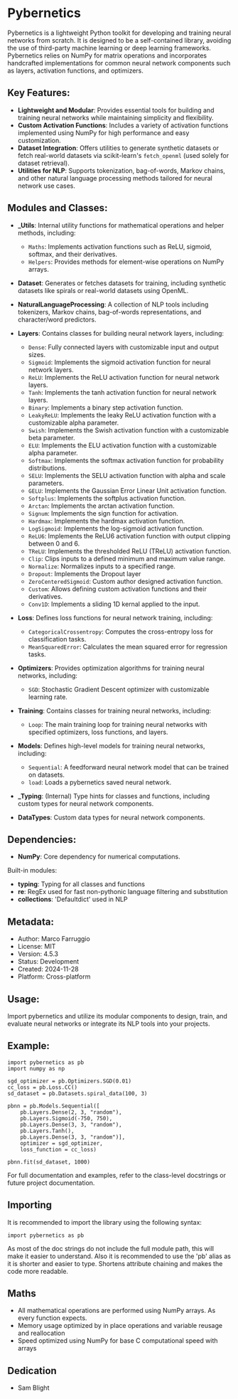 Pybernetics
===========

Pybernetics is a lightweight Python toolkit for developing and training neural networks from scratch. 
It is designed to be a self-contained library, avoiding the use of third-party machine learning 
or deep learning frameworks. Pybernetics relies on NumPy for matrix operations and incorporates 
handcrafted implementations for common neural network components such as layers, activation functions, 
and optimizers.

Key Features:
-------------
- **Lightweight and Modular**: Provides essential tools for building and training neural networks 
  while maintaining simplicity and flexibility.
- **Custom Activation Functions**: Includes a variety of activation functions implemented using NumPy 
  for high performance and easy customization.
- **Dataset Integration**: Offers utilities to generate synthetic datasets or fetch real-world datasets 
  via scikit-learn's `fetch_openml` (used solely for dataset retrieval).
- **Utilities for NLP**: Supports tokenization, bag-of-words, Markov chains, and other natural 
  language processing methods tailored for neural network use cases.

Modules and Classes:
--------------------
- **_Utils**: Internal utility functions for mathematical operations and helper methods, including:
    - `Maths`: Implements activation functions such as ReLU, sigmoid, softmax, and their derivatives.
    - `Helpers`: Provides methods for element-wise operations on NumPy arrays.

- **Dataset**: Generates or fetches datasets for training, including synthetic datasets 
    like spirals or real-world datasets using OpenML.

- **NaturalLanguageProcessing**: A collection of NLP tools including tokenizers, Markov chains, 
    bag-of-words representations, and character/word predictors.

- **Layers**: Contains classes for building neural network layers, including:
    - `Dense`: Fully connected layers with customizable input and output sizes.
    - `Sigmoid`: Implements the sigmoid activation function for neural network layers.
    - `ReLU`: Implements the ReLU activation function for neural network layers.
    - `Tanh`: Implements the tanh activation function for neural network layers.
    - `Binary`: Implements a binary step activation function.
    - `LeakyReLU`: Implements the leaky ReLU activation function with a customizable alpha parameter.
    - `Swish`: Implements the Swish activation function with a customizable beta parameter.
    - `ELU`: Implements the ELU activation function with a customizable alpha parameter.
    - `Softmax`: Implements the softmax activation function for probability distributions.
    - `SELU`: Implements the SELU activation function with alpha and scale parameters.
    - `GELU`: Implements the Gaussian Error Linear Unit activation function.
    - `Softplus`: Implements the softplus activation function.
    - `Arctan`: Implements the arctan activation function.
    - `Signum`: Implements the sign function for activation.
    - `Hardmax`: Implements the hardmax activation function.
    - `LogSigmoid`: Implements the log-sigmoid activation function.
    - `ReLU6`: Implements the ReLU6 activation function with output clipping between 0 and 6.
    - `TReLU`: Implements the thresholded ReLU (TReLU) activation function.
    - `Clip`: Clips inputs to a defined minimum and maximum value range.
    - `Normalize`: Normalizes inputs to a specified range.
    - `Dropout`: Implements the Dropout layer
    - `ZeroCenteredSigmoid`: Custom author designed activation function.
    - `Custom`: Allows defining custom activation functions and their derivatives.
    - `Conv1D`: Implements a sliding 1D kernal applied to the input.

- **Loss**: Defines loss functions for neural network training, including:
    - `CategoricalCrossentropy`: Computes the cross-entropy loss for classification tasks.
    - `MeanSquaredError`: Calculates the mean squared error for regression tasks.

- **Optimizers**: Provides optimization algorithms for training neural networks, including:
    - `SGD`: Stochastic Gradient Descent optimizer with customizable learning rate.

- **Training**: Contains classes for training neural networks, including:
    - `Loop`: The main training loop for training neural networks with specified optimizers, 
        loss functions, and layers.

- **Models**: Defines high-level models for training neural networks, including:
    - `Sequential`: A feedforward neural network model that can be trained on datasets.
    - `load`: Loads a pybernetics saved neural network.

- **_Typing**: (Internal) Type hints for classes and functions, including custom types for neural network components.

- **DataTypes**: Custom data types for neural network components.

Dependencies:
-------------
- **NumPy**: Core dependency for numerical computations.

Built-in modules:
- **typing**: Typing for all classes and functions
- **re**: RegEx used for fast non-pythonic language filtering and substitution
- **collections**: 'Defaultdict' used in NLP

Metadata:
---------
- Author: Marco Farruggio
- License: MIT
- Version: 4.5.3
- Status: Development
- Created: 2024-11-28
- Platform: Cross-platform

Usage:
------
Import pybernetics and utilize its modular components to design, train, and evaluate neural networks 
or integrate its NLP tools into your projects.

Example:
--------
```
import pybernetics as pb
import numpy as np

sgd_optimizer = pb.Optimizers.SGD(0.01)
cc_loss = pb.Loss.CC()
sd_dataset = pb.Datasets.spiral_data(100, 3)

pbnn = pb.Models.Sequential([
    pb.Layers.Dense(2, 3, "random"),
    pb.Layers.Sigmoid(-750, 750),
    pb.Layers.Dense(3, 3, "random"),
    pb.Layers.Tanh(),
    pb.Layers.Dense(3, 3, "random")],
    optimizer = sgd_optimizer,
    loss_function = cc_loss)

pbnn.fit(sd_dataset, 1000)
```

For full documentation and examples, refer to the class-level docstrings or future project documentation.

Importing
---------

It is recommended to import the library using the following syntax:

```
import pybernetics as pb
```

As most of the doc strings do not include the full module path, this will make it easier to understand.
Also it is recommended to use the 'pb' alias as it is shorter and easier to type.
Shortens attribute chaining and makes the code more readable.

Maths
-----
- All mathematical operations are performed using NumPy arrays. As every function expects.
- Memory usage optimized by in place operations and variable reusage and reallocation
- Speed optimized using NumPy for base C computational speed with arrays

Dedication
----------
- Sam Blight